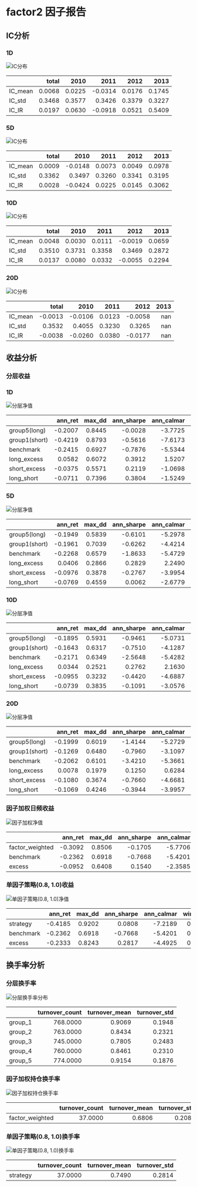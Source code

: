 # factor2 因子报告
## IC分析
### 1D
![IC分布](IC/factor2_1D.svg)

|         |   total |   2010 |    2011 |   2012 |   2013 |
|:--------|--------:|-------:|--------:|-------:|-------:|
| IC_mean |  0.0068 | 0.0225 | -0.0314 | 0.0176 | 0.1745 |
| IC_std  |  0.3468 | 0.3577 |  0.3426 | 0.3379 | 0.3227 |
| IC_IR   |  0.0197 | 0.0630 | -0.0918 | 0.0521 | 0.5409 |

### 5D
![IC分布](IC/factor2_5D.svg)

|         |   total |    2010 |   2011 |   2012 |   2013 |
|:--------|--------:|--------:|-------:|-------:|-------:|
| IC_mean |  0.0009 | -0.0148 | 0.0073 | 0.0049 | 0.0978 |
| IC_std  |  0.3362 |  0.3497 | 0.3260 | 0.3341 | 0.3195 |
| IC_IR   |  0.0028 | -0.0424 | 0.0225 | 0.0145 | 0.3062 |

### 10D
![IC分布](IC/factor2_10D.svg)

|         |   total |   2010 |   2011 |    2012 |   2013 |
|:--------|--------:|-------:|-------:|--------:|-------:|
| IC_mean |  0.0048 | 0.0030 | 0.0111 | -0.0019 | 0.0659 |
| IC_std  |  0.3510 | 0.3731 | 0.3358 |  0.3469 | 0.2872 |
| IC_IR   |  0.0137 | 0.0080 | 0.0332 | -0.0055 | 0.2294 |

### 20D
![IC分布](IC/factor2_20D.svg)

|         |   total |    2010 |   2011 |    2012 |   2013 |
|:--------|--------:|--------:|-------:|--------:|-------:|
| IC_mean | -0.0013 | -0.0106 | 0.0123 | -0.0058 |    nan |
| IC_std  |  0.3532 |  0.4055 | 0.3230 |  0.3265 |    nan |
| IC_IR   | -0.0038 | -0.0260 | 0.0380 | -0.0177 |    nan |

<div style="page-break-after: always;"></div>

## 收益分析
### 分层收益
### 1D
![分层净值](net_value/factor2_1D.svg)

|               |   ann_ret |   max_dd |   ann_sharpe |   ann_calmar |   win_rate |   avg_win_ret |   avg_loss_ret |   profit_loss_ratio |   ann_vol |
|:--------------|----------:|---------:|-------------:|-------------:|-----------:|--------------:|---------------:|--------------------:|----------:|
| group5(long)  |   -0.2007 |   0.8445 |      -0.0028 |      -3.7725 |     0.4904 |        0.0352 |        -0.0339 |              1.0388 |    0.6658 |
| group1(short) |   -0.4219 |   0.8793 |      -0.5616 |      -7.6173 |     0.4840 |        0.0319 |        -0.0326 |              0.9779 |    0.6256 |
| benchmark     |   -0.2415 |   0.6927 |      -0.7876 |      -5.5344 |     0.4737 |        0.0149 |        -0.0152 |              0.9826 |    0.2954 |
| long_excess   |    0.0582 |   0.6072 |       0.3912 |       1.5207 |     0.5186 |        0.0302 |        -0.0307 |              0.9858 |    0.5899 |
| short_excess  |   -0.0375 |   0.5571 |       0.2119 |      -1.0698 |     0.5045 |        0.0289 |        -0.0285 |              1.0150 |    0.5600 |
| long_short    |   -0.0711 |   0.7396 |       0.3804 |      -1.5249 |     0.5058 |        0.0477 |        -0.0460 |              1.0367 |    0.9187 |

### 5D
![分层净值](net_value/factor2_5D.svg)

|               |   ann_ret |   max_dd |   ann_sharpe |   ann_calmar |   win_rate |   avg_win_ret |   avg_loss_ret |   profit_loss_ratio |   ann_vol |
|:--------------|----------:|---------:|-------------:|-------------:|-----------:|--------------:|---------------:|--------------------:|----------:|
| group5(long)  |   -0.1949 |   0.5839 |      -0.6101 |      -5.2978 |     0.4774 |        0.0144 |        -0.0145 |              0.9940 |    0.2875 |
| group1(short) |   -0.1961 |   0.7039 |      -0.6262 |      -4.4214 |     0.4594 |        0.0151 |        -0.0141 |              1.0683 |    0.2841 |
| benchmark     |   -0.2268 |   0.6579 |      -1.8633 |      -5.4729 |     0.4606 |        0.0064 |        -0.0073 |              0.8760 |    0.1332 |
| long_excess   |    0.0406 |   0.2866 |       0.2829 |       2.2490 |     0.4877 |        0.0135 |        -0.0123 |              1.0983 |    0.2574 |
| short_excess  |   -0.0976 |   0.3878 |      -0.2767 |      -3.9954 |     0.5110 |        0.0123 |        -0.0134 |              0.9163 |    0.2541 |
| long_short    |   -0.0769 |   0.4559 |       0.0062 |      -2.6779 |     0.5032 |        0.0204 |        -0.0206 |              0.9881 |    0.4063 |

### 10D
![分层净值](net_value/factor2_10D.svg)

|               |   ann_ret |   max_dd |   ann_sharpe |   ann_calmar |   win_rate |   avg_win_ret |   avg_loss_ret |   profit_loss_ratio |   ann_vol |
|:--------------|----------:|---------:|-------------:|-------------:|-----------:|--------------:|---------------:|--------------------:|----------:|
| group5(long)  |   -0.1895 |   0.5931 |      -0.9461 |      -5.0731 |     0.4390 |        0.0107 |        -0.0097 |              1.1017 |    0.2008 |
| group1(short) |   -0.1643 |   0.6317 |      -0.7510 |      -4.1287 |     0.4545 |        0.0109 |        -0.0103 |              1.0660 |    0.2098 |
| benchmark     |   -0.2171 |   0.6349 |      -2.5648 |      -5.4282 |     0.4143 |        0.0048 |        -0.0050 |              0.9556 |    0.0937 |
| long_excess   |    0.0344 |   0.2521 |       0.2762 |       2.1630 |     0.4909 |        0.0096 |        -0.0088 |              1.0830 |    0.1821 |
| short_excess  |   -0.0955 |   0.3232 |      -0.4420 |      -4.6887 |     0.5286 |        0.0085 |        -0.0103 |              0.8313 |    0.1872 |
| long_short    |   -0.0739 |   0.3835 |      -0.1091 |      -3.0576 |     0.4948 |        0.0151 |        -0.0150 |              1.0037 |    0.2975 |

### 20D
![分层净值](net_value/factor2_20D.svg)

|               |   ann_ret |   max_dd |   ann_sharpe |   ann_calmar |   win_rate |   avg_win_ret |   avg_loss_ret |   profit_loss_ratio |   ann_vol |
|:--------------|----------:|---------:|-------------:|-------------:|-----------:|--------------:|---------------:|--------------------:|----------:|
| group5(long)  |   -0.1999 |   0.6019 |      -1.4144 |      -5.2729 |     0.4066 |        0.0083 |        -0.0071 |              1.1681 |    0.1497 |
| group1(short) |   -0.1269 |   0.6480 |      -0.7960 |      -3.1097 |     0.4421 |        0.0083 |        -0.0074 |              1.1124 |    0.1554 |
| benchmark     |   -0.2062 |   0.6101 |      -3.4210 |      -5.3661 |     0.3816 |        0.0034 |        -0.0036 |              0.9534 |    0.0668 |
| long_excess   |    0.0078 |   0.1979 |       0.1250 |       0.6284 |     0.4539 |        0.0075 |        -0.0061 |              1.2270 |    0.1346 |
| short_excess  |   -0.1080 |   0.3674 |      -0.7660 |      -4.6681 |     0.5184 |        0.0062 |        -0.0075 |              0.8218 |    0.1370 |
| long_short    |   -0.1069 |   0.4246 |      -0.3944 |      -3.9957 |     0.4855 |        0.0109 |        -0.0110 |              0.9942 |    0.2233 |

<div style="page-break-after: always;"></div>

### 因子加权日频收益
![因子加权净值](net_value/factor2_factor_weighted.svg)

|                 |   ann_ret |   max_dd |   ann_sharpe |   ann_calmar |   win_rate |   avg_win_ret |   avg_loss_ret |   profit_loss_ratio |   ann_vol |
|:----------------|----------:|---------:|-------------:|-------------:|-----------:|--------------:|---------------:|--------------------:|----------:|
| factor_weighted |   -0.3092 |   0.8506 |      -0.1705 |      -5.7706 |     0.4852 |        0.0248 |        -0.0244 |              1.0194 |    0.7228 |
| benchmark       |   -0.2362 |   0.6918 |      -0.7668 |      -5.4201 |     0.4724 |        0.0149 |        -0.0151 |              0.9909 |    0.2946 |
| excess          |   -0.0952 |   0.6408 |       0.1540 |      -2.3585 |     0.4942 |        0.0176 |        -0.0164 |              1.0736 |    0.6656 |

### 单因子策略(0.8, 1.0)收益
![单因子策略(0.8, 1.0)净值](net_value/factor2_quantile.svg)

|           |   ann_ret |   max_dd |   ann_sharpe |   ann_calmar |   win_rate |   avg_win_ret |   avg_loss_ret |   profit_loss_ratio |   ann_vol |
|:----------|----------:|---------:|-------------:|-------------:|-----------:|--------------:|---------------:|--------------------:|----------:|
| strategy  |   -0.4185 |   0.9202 |       0.0808 |      -7.2189 |     0.4827 |        0.0405 |        -0.0371 |              1.0929 |    1.1740 |
| benchmark |   -0.2362 |   0.6918 |      -0.7668 |      -5.4201 |     0.4724 |        0.0149 |        -0.0151 |              0.9909 |    0.2946 |
| excess    |   -0.2333 |   0.8243 |       0.2817 |      -4.4925 |     0.4929 |        0.0357 |        -0.0322 |              1.1089 |    1.1392 |

<div style="page-break-after: always;"></div>

## 换手率分析
### 分层换手率
![分层换手率分布](turnover/factor2_group.svg)

|         |   turnover_count |   turnover_mean |   turnover_std |
|:--------|-----------------:|----------------:|---------------:|
| group_1 |         768.0000 |          0.9069 |         0.1948 |
| group_2 |         763.0000 |          0.8434 |         0.2321 |
| group_3 |         745.0000 |          0.7805 |         0.2483 |
| group_4 |         760.0000 |          0.8461 |         0.2310 |
| group_5 |         774.0000 |          0.9154 |         0.1876 |

<div style="page-break-after: always;"></div>

### 因子加权持仓换手率
![因子加权持仓换手率](turnover/factor2_factor_weighted.svg)

|                 |   turnover_count |   turnover_mean |   turnover_std |
|:----------------|-----------------:|----------------:|---------------:|
| factor_weighted |          37.0000 |          0.6806 |         0.2087 |

### 单因子策略(0.8, 1.0)换手率
![单因子策略(0.8, 1.0)换手率](turnover/factor2_quantile.svg)

|          |   turnover_count |   turnover_mean |   turnover_std |
|:---------|-----------------:|----------------:|---------------:|
| strategy |          37.0000 |          0.7490 |         0.2814 |

<div style="page-break-after: always;"></div>

